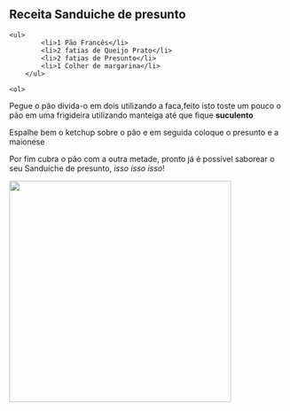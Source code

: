 <!DOCTYPE html>
<html>
	<head>
    <meta charset="utf-8">
	</head>
  <body>
    <h2>Receita Sanduiche de presunto</h2>

    <ul>
			<li>1 Pão Francês</li>
			<li>2 fatias de Queijo Prato</li>
			<li>2 fatias de Presunto</li>
			<li>1 Colher de margarina</li>
		</ul>

	<ol>

<p>Pegue o pão divida-o em dois utilizando a faca,feito isto toste um pouco o pão em uma frigideira utilizando manteiga até que fique <strong>suculento</strong></p>
<p>Espalhe bem o ketchup sobre o pão e em seguida coloque o presunto e a maionese</p>
<p>Por fim cubra o pão com a outra metade, pronto já é possível saborear o seu Sanduíche de presunto, <i>isso isso isso</i>!</p>
<img src="https://pbs.twimg.com/media/BxN6WAfIUAEjAkb.jpg" width="400">
</body>
</html>
